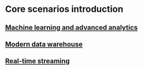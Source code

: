 # Core scenarios introduction

## [Machine learning and advanced analytics](/machine-learning-advanced-analytics.md)

## [Modern data warehouse](/modern-data-warehouse.md)

## [Real-time streaming](/real-time-streaming.md)
